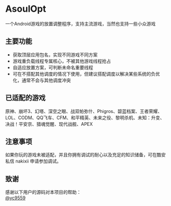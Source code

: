 # AsoulOpt
一个Android游戏的放置调整程序，支持主流游戏，当然也支持一些小众游戏

## 主要功能
- 获取顶层应用包名，实现不同游戏不同方案  
- 游戏重负载线程专属核心，不被其他游戏线程抢占  
- 自适应放置方案，可判断未命名重要线程
- 可在不搭配其他调度的情况下使用，但建议搭配调度以解决某些系统的负优化，通常不会与其他调度冲突

## 已适配的游戏
原神、崩坏3、幻塔、深空之眼、战双帕弥什、Phigros、碧蓝档案、王者荣耀、LOL、CODM、QQ飞车、CFM、和平精英、未来之役、黎明杀机、未知：升变、决战！平安京、猎魂觉醒、现代战舰、APEX

## 注意事项
如果你玩的游戏未被适配，并且你拥有调试的耐心以及充足的知识储备，可在酷安私信 nakixii 申请参加调试。

## 致谢
感谢以下用户的源码对本项目的帮助：  
[@yc9559](https://github.com/yc9559)
